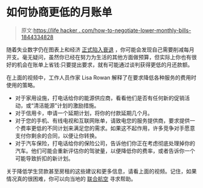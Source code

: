 # 如何协商更低的月账单

> 原文:[https://life hacker . com/how-to-negotiate-lower-monthly-bills-1844334828](https://lifehacker.com/how-to-negotiate-lower-monthly-bills-1844334828)

随着失业数字仍在图表上和经济 [正式陷入衰退](https://twocents.lifehacker.com/what-to-do-with-your-money-now-that-were-in-a-recesssio-1843966353) ，你可能会发现自己需要削减每月开支。毫无疑问，虽然你已经在努力为生活的其他方面做预算，但实际上你也有很好的机会在账单上省钱:只要提出要求，就有可能通过谈判获得更低的月还款额。

在上面的视频中，工作人员作家 Lisa Rowan 解释了在要求降低各种服务的费用时使用的策略。

*   对于家用设施，打电话给你的能源供应商，看看他们是否有任何新的促销活动，或“清洁能源”计划的激励措施。
*   对于信用卡，申请一个延期计划，将你的付款延期几个月。
*   对于您的手机、有线电视和互联网账单，请致电您的服务提供商，要求提供一个费率更低的不同计划来满足您的需求。如果这不起作用，许多竞争对手愿意支付你剩余的合同，以便让你转换。
*   对于汽车保险，打电话给你的保险公司，告诉他们你正在考虑彻底处理掉你的汽车。他们可能会重新评估你的驾驶量，以便降低你的费率，或者告诉你一个可能导致折扣的新计划。

关于降低学生贷款甚至房租的这些建议和更多信息，请看上面的视频。记住，如果情况真的很困难，你可以向当地的 [联合航空](https://www.unitedway.org/) 寻求帮助。